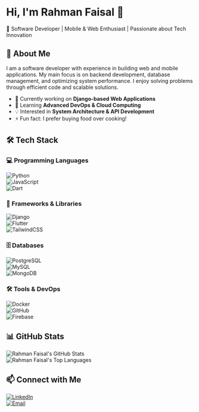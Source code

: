 # Hi, I'm Rahman Faisal 👋

🚀 Software Developer | Mobile & Web Enthusiast | Passionate about Tech Innovation  

## 🔹 About Me  
I am a software developer with experience in building web and mobile applications. My main focus is on backend development, database management, and optimizing system performance. I enjoy solving problems through efficient code and scalable solutions.  

- 🔭 Currently working on **Django-based Web Applications**
- 🌱 Learning **Advanced DevOps & Cloud Computing**
- 💡 Interested in **System Architecture & API Development**
- ⚡ Fun fact: I prefer buying food over cooking!  

## 🛠 Tech Stack  
### 💻 Programming Languages  
![Python](https://img.shields.io/badge/Python-3776AB?style=for-the-badge&logo=python&logoColor=white)  
![JavaScript](https://img.shields.io/badge/JavaScript-F7DF1E?style=for-the-badge&logo=javascript&logoColor=black)  
![Dart](https://img.shields.io/badge/Dart-0175C2?style=for-the-badge&logo=dart&logoColor=white)  

### 🚀 Frameworks & Libraries  
![Django](https://img.shields.io/badge/Django-092E20?style=for-the-badge&logo=django&logoColor=white)  
![Flutter](https://img.shields.io/badge/Flutter-02569B?style=for-the-badge&logo=flutter&logoColor=white)  
![TailwindCSS](https://img.shields.io/badge/Tailwind_CSS-38B2AC?style=for-the-badge&logo=tailwind-css&logoColor=white)  

### 🗄 Databases  
![PostgreSQL](https://img.shields.io/badge/PostgreSQL-336791?style=for-the-badge&logo=postgresql&logoColor=white)  
![MySQL](https://img.shields.io/badge/MySQL-4479A1?style=for-the-badge&logo=mysql&logoColor=white)  
![MongoDB](https://img.shields.io/badge/MongoDB-4EA94B?style=for-the-badge&logo=mongodb&logoColor=white)  

### 🛠 Tools & DevOps  
![Docker](https://img.shields.io/badge/Docker-2496ED?style=for-the-badge&logo=docker&logoColor=white)  
![GitHub](https://img.shields.io/badge/GitHub-181717?style=for-the-badge&logo=github&logoColor=white)  
![Firebase](https://img.shields.io/badge/Firebase-FFCA28?style=for-the-badge&logo=firebase&logoColor=black)  

## 📊 GitHub Stats  
![Rahman Faisal's GitHub Stats](https://github-readme-stats.vercel.app/api?username=rahmanfaisal0414&show_icons=true&theme=dark)  
![Rahman Faisal's Top Languages](https://github-readme-stats.vercel.app/api/top-langs/?username=rahmanfaisal0414&layout=compact&theme=dark)  

## 📫 Connect with Me  
[![LinkedIn](https://img.shields.io/badge/LinkedIn-0077B5?style=for-the-badge&logo=linkedin&logoColor=white)](https://linkedin.com/in/rahmanfaisal0414)  
[![Email](https://img.shields.io/badge/Email-D14836?style=for-the-badge&logo=gmail&logoColor=white)](mailto:ramyoen14@gmail.com)  
